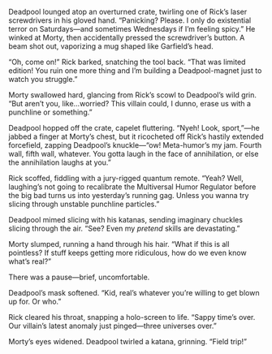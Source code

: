 Deadpool lounged atop an overturned crate, twirling one of Rick’s laser screwdrivers in his gloved hand. “Panicking? Please. I only do existential terror on Saturdays—and sometimes Wednesdays if I’m feeling spicy.” He winked at Morty, then accidentally pressed the screwdriver’s button. A beam shot out, vaporizing a mug shaped like Garfield’s head.

“Oh, come on!” Rick barked, snatching the tool back. “That was limited edition! You ruin one more thing and I’m building a Deadpool-magnet just to watch you struggle.”

Morty swallowed hard, glancing from Rick’s scowl to Deadpool’s wild grin. “But aren’t you, like…worried? This villain could, I dunno, erase us with a punchline or something.”

Deadpool hopped off the crate, capelet fluttering. “Nyeh! Look, sport,”—he jabbed a finger at Morty’s chest, but it ricocheted off Rick’s hastily extended forcefield, zapping Deadpool’s knuckle—“ow! Meta-humor’s my jam. Fourth wall, fifth wall, whatever. You gotta laugh in the face of annihilation, or else the annihilation laughs at you.”

Rick scoffed, fiddling with a jury-rigged quantum remote. “Yeah? Well, laughing’s not going to recalibrate the Multiversal Humor Regulator before the big bad turns us into yesterday’s running gag. Unless you wanna try slicing through unstable punchline particles.”

Deadpool mimed slicing with his katanas, sending imaginary chuckles slicing through the air. “See? Even my *pretend* skills are devastating.”

Morty slumped, running a hand through his hair. “What if this is all pointless? If stuff keeps getting more ridiculous, how do we even know what’s real?”

There was a pause—brief, uncomfortable.

Deadpool’s mask softened. “Kid, real’s whatever you’re willing to get blown up for. Or who.”

Rick cleared his throat, snapping a holo-screen to life. “Sappy time’s over. Our villain’s latest anomaly just pinged—three universes over.”

Morty’s eyes widened. Deadpool twirled a katana, grinning. “Field trip!”